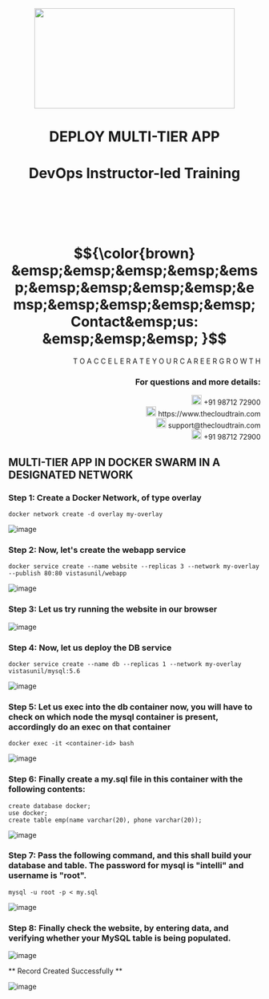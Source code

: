 <div align="center">
<img src=https://static.wixstatic.com/media/1c706c_a5df0ad56f894928bf858a74ba744b32~mv2.png/v1/fit/w_2500,h_1330,al_c/1c706c_a5df0ad56f894928bf858a74ba744b32~mv2.png width="400" height="200">
 </div>

# <div align="center"> DEPLOY MULTI-TIER APP  </p>

# <div align="center"> DevOps Instructor-led Training </div>

<br />

<br />

<br />

<br />

# $${\color{brown} &emsp;&emsp;&emsp;&emsp;&emsp;&emsp;&emsp;&emsp;&emsp;&emsp;&emsp;&emsp;&emsp;&emsp; Contact&emsp;us: &emsp;&emsp;&emsp; }$$

<div align="right"> T O A C C E L E R A T E Y O U R C A R E E R G R O W T H </div>

### <div align="right"> For questions and more details: </div>

<div align="right"> <img src=https://w7.pngwing.com/pngs/759/922/png-transparent-telephone-logo-iphone-telephone-call-smartphone-phone-electronics-text-trademark-thumbnail.png width="20" height="20"> +91 98712 72900 </div>

<div align="right"> <img src=https://pbs.twimg.com/profile_images/1450734615946219520/jmBHQRRa_400x400.jpg width="20" height="20"> https://www.thecloudtrain.com </div>

<div align="right"> <img src=https://icons.iconarchive.com/icons/martz90/circle/512/email-icon.png width="20" height="20"> support@thecloudtrain.com </div>

<div align="right"> <img src=https://png.pngtree.com/png-vector/20221018/ourmid/pngtree-whatsapp-icon-png-image_6315990.png width="20" height="20"> +91 98712 72900 </div>

## MULTI-TIER APP IN DOCKER SWARM IN A DESIGNATED NETWORK

### Step 1: Create a Docker Network, of type overlay

`docker network create -d overlay my-overlay`

![image](https://user-images.githubusercontent.com/37858762/235768498-28a528c6-e3d0-49ea-a0d0-6d341077b93f.png)

### Step 2: Now, let's create the webapp service

`docker service create --name website --replicas 3 --network my-overlay --publish 80:80 vistasunil/webapp`

![image](https://user-images.githubusercontent.com/37858762/235768520-684f5a5a-8e68-461d-984f-b9872763c817.png)

### Step 3: Let us try running the website in our browser

![image](https://user-images.githubusercontent.com/37858762/235768537-ab02166c-d0a8-4b17-b67d-e3d54de054af.png)

### Step 4: Now, let us deploy the DB service

`docker service create --name db --replicas 1 --network my-overlay vistasunil/mysql:5.6`

![image](https://user-images.githubusercontent.com/37858762/235768555-c3aa5109-1a48-4133-bb82-c89e4e7a5a7c.png)

### Step 5: Let us exec into the db container now, you will have to check on which node the mysql container is present, accordingly do an exec on that container

`docker exec -it <container-id> bash`

![image](https://user-images.githubusercontent.com/37858762/235768578-8be19e77-a568-4b6e-8754-4ec0dc67bfc1.png)

### Step 6: Finally create a my.sql file in this container with the following contents:

```
create database docker;
use docker;
create table emp(name varchar(20), phone varchar(20));
```

![image](https://user-images.githubusercontent.com/37858762/235768594-749912eb-ab6e-4033-890f-750bfea3d6e3.png)

### Step 7: Pass the following command, and this shall build your database and table. The password for mysql is "intelli" and username is "root".

`mysql -u root -p < my.sql`

![image](https://user-images.githubusercontent.com/37858762/235768631-69f83f60-4471-48dc-bce2-fef00f887128.png)

### Step 8: Finally check the website, by entering data, and verifying whether your MySQL table is being populated.

![image](https://user-images.githubusercontent.com/37858762/235768647-949d3568-e9b4-487d-8bc6-030b7be200aa.png)

** Record Created Successfully **

![image](https://user-images.githubusercontent.com/37858762/235768670-2d9f607f-0595-4294-8801-722997ad4406.png)
